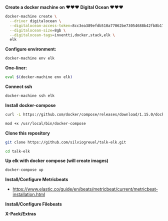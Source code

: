 **Create a docker machine on :heart::heart::heart: Digital Ocean :heart::heart::heart:**
```sh
docker-machine create \
  --driver digitalocean \
  --digitalocean-access-token=8cc3ea389efdb510a77062be73054688b42fb8b17b8729bd9554dfcd06b1b6f1 \
  --digitalocean-size=8gb \
  --digitalocean-tags=inventti,docker,stack,elk \
  elk
```

**Configure environment:**
```sh
docker-machine env elk
```

**One-liner:**
```sh
eval $(docker-machine env elk)
```

**Connect ssh**
```sh
docker-machine ssh elk
```

**Install docker-compose**
```sh
curl -L https://github.com/docker/compose/releases/download/1.15.0/docker-compose-`uname -s`-`uname -m` > /usr/local/bin/docker-compose
```
```sh
mod +x /usr/local/bin/docker-compose
```

**Clone this repository**
```sh
git clone https://github.com/silviogreuel/talk-elk.git
```
```sh
cd talk-elk
```

**Up elk with docker compose (will create images)**
```sh
docker-compose up
```

**Install/Configure Metricbeats**
- https://www.elastic.co/guide/en/beats/metricbeat/current/metricbeat-installation.html

**Install/Configure Filebeats**

**X-Pack/Extras**


